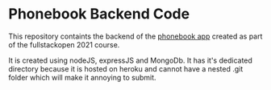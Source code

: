 # Phonebook Backend Code

This repository containts the backend of the [phonebook app](!https://spooky-broomstick-18287.herokuapp.com/) created as part of the fullstackopen 2021 course.

It is created using nodeJS, expressJS and MongoDb. It has it's dedicated directory because it is hosted on heroku and cannot have a nested .git folder which will make it annoying to submit.
